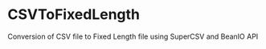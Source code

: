 CSVToFixedLength
================

Conversion of CSV file to Fixed Length file using SuperCSV and BeanIO API
